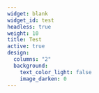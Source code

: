 ```yaml
---
widget: blank
widget_id: test
headless: true
weight: 10
title: Test
active: true
design:
  columns: "2"
  background:
    text_color_light: false
    image_darken: 0
---
```

